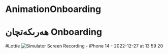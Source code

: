 # AnimationOnboarding
# ھەرىكەتچان Onboarding 
#Lottie 
![Simulator Screen Recording - iPhone 14 - 2022-12-27 at 13 59 20](https://user-images.githubusercontent.com/109949736/209614264-7814a8eb-0b21-48fc-9ed4-cb5f3d64f26d.gif)
